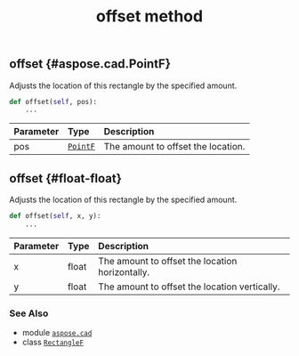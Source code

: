 ﻿---
title: offset method
second_title: Aspose.CAD for Python via .NET API References
description: 
type: docs
weight: 90
url: /aspose.cad/rectanglef/offset/
is_root: false
---

## offset {#aspose.cad.PointF}

Adjusts the location of this rectangle by the specified amount.



```python
def offset(self, pos):
    ...
```


| Parameter | Type | Description |
| :- | :- | :- |
| pos | [`PointF`](/cad/python-net/aspose.cad/pointf) | The amount to offset the location. |


## offset {#float-float}

Adjusts the location of this rectangle by the specified amount.



```python
def offset(self, x, y):
    ...
```


| Parameter | Type | Description |
| :- | :- | :- |
| x | float | The amount to offset the location horizontally. |
| y | float | The amount to offset the location vertically. |



### See Also
* module [`aspose.cad`](../../)
* class [`RectangleF`](/cad/python-net/aspose.cad/rectanglef)
